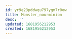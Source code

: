 ```yaml
---
id: yr9e23pddwqu797ygm7r0ow
title: Monster_nourminion
desc: ''
updated: 1681956212953
created: 1681956212953
---
```


